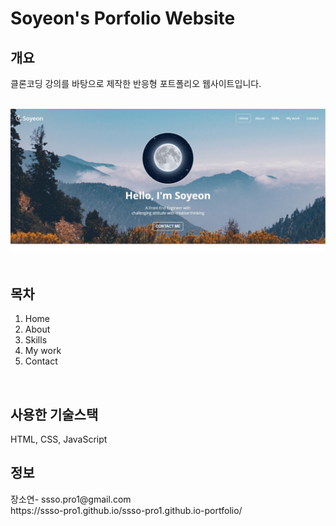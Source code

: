 # Soyeon's Porfolio Website

<h2>개요</h2>
클론코딩 강의를 바탕으로 제작한 반응형 포트폴리오 웹사이트입니다.
<br>
<br>

<img 
    src="imgs/home.JPG" 
    alt="Home"
/>
<br>
<br>

<h2>목차</h2>
<ol>
    <li>Home</li>
    <li>About</li>
    <li>Skills</li>
    <li>My work</li>
    <li>Contact</li>
</ol>
<br>

<h2>사용한 기술스택</h2>
HTML, CSS, JavaScript
<br>


<h2>정보</h2>
장소연- ssso.pro1@gmail.com <br>
https://ssso-pro1.github.io/ssso-pro1.github.io-portfolio/
